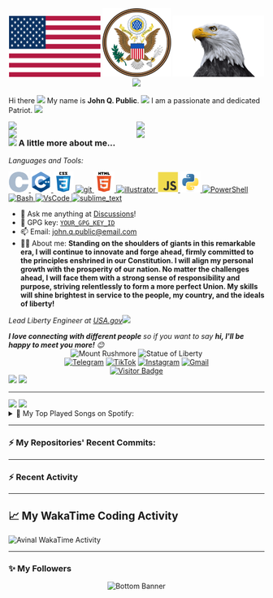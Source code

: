 <div align="center">
    <!-- Image placeholders for US patriotic symbols -->
    <img src="images/american_flag.png" style="width: 180px; height: 120px;" alt="American Flag" />
    <img src="images/great_seal.png" style="width: 135px; height: 135px;" alt="Great Seal of the United States" />
    <img src="images/bald_eagle.png" style="width: 180px; height: 120px;" alt="Bald Eagle" /><br>
    <!-- Typing SVG with a patriotic American slogan -->
    <img src="https://readme-typing-svg.herokuapp.com?font=Fira+Code&pause=1000&color=002868&width=700&height=35&lines=%F0%9F%87%BA%F0%9F%87%B8In+God+We+Trust.+E+Pluribus+Unum!%F0%9F%87%BA%F0%9F%87%B8"/>
</div>


Hi there <img src="https://media.giphy.com/media/hvRJCLFzcasrR4ia7z/giphy.gif" width="25px"> My name is **John Q. Public**. <img src="https://emojis.slackmojis.com/emojis/images/1531849430/4246/blob-sunglasses.gif?1531849430" width="30"> I am a passionate and dedicated Patriot. <img src="https://media.giphy.com/media/12oufCB0MyZ1Go/giphy.gif" width="50">

<!-- GitHub Stats will need to be configured for the new user -->
<a href="https://raw.githubusercontent.com/YOUR_USERNAME/github-stats/master/generated/overview.svg#gh-light-mode-only">
<img align="right" width="50%" src="https://raw.githubusercontent.com/YOUR_USERNAME/github-stats/master/generated/overview.svg#gh-light-mode-only" /></a>
<a href="https://raw.githubusercontent.com/YOUR_USERNAME/github-stats/master/generated/languages.svg#gh-light-mode-only">
<img align="right" width="50%" src="https://raw.githubusercontent.com/YOUR_USERNAME/github-stats/master/generated/languages.svg#gh-light-mode-only" /></a>

<a href="https://raw.githubusercontent.com/YOUR_USERNAME/github-stats/master/generated/overview.svg#gh-dark-mode-only">
<img align="right" width="50%" src="https://raw.githubusercontent.com/YOUR_USERNAME/github-stats/master/generated/overview.svg#gh-dark-mode-only" /></a>
<a href="https://raw.githubusercontent.com/YOUR_USERNAME/github-stats/master/generated/languages.svg#gh-dark-mode-only">
<img align="right" width="50%" src="https://raw.githubusercontent.com/YOUR_USERNAME/github-stats/master/generated/languages.svg#gh-dark-mode-only" /></a>

### <img src="https://media.giphy.com/media/VgCDAzcKvsR6OM0uWg/giphy.gif" width="50"> A little more about me...  

*Languages and Tools:*
<p align="left"> <a href="https://www.cprogramming.com/" target="_blank" rel="noreferrer"> <img src="https://raw.githubusercontent.com/devicons/devicon/master/icons/c/c-original.svg" alt="c" width="40" height="40"/> </a> <a href="https://www.w3schools.com/cpp/" target="_blank" rel="noreferrer"> <img src="https://raw.githubusercontent.com/devicons/devicon/master/icons/cplusplus/cplusplus-original.svg" alt="cplusplus" width="40" height="40"/> </a> <a href="https://www.w3schools.com/css/" target="_blank" rel="noreferrer"> <img src="https://raw.githubusercontent.com/devicons/devicon/master/icons/css3/css3-original-wordmark.svg" alt="css3" width="40" height="40"/> </a> <a href="https://git-scm.com/" target="_blank" rel="noreferrer"> <img src="https://www.vectorlogo.zone/logos/git-scm/git-scm-icon.svg" alt="git" width="40" height="40"/> </a> <a href="https://www.w3.org/html/" target="_blank" rel="noreferrer"> <img src="https://raw.githubusercontent.com/devicons/devicon/master/icons/html5/html5-original-wordmark.svg" alt="html5" width="40" height="40"/> </a> <a href="https://www.adobe.com/in/products/illustrator.html" target="_blank" rel="noreferrer"> <img src="https://www.vectorlogo.zone/logos/adobe_illustrator/adobe_illustrator-icon.svg" alt="illustrator" width="40" height="40"/> </a> <a href="https://developer.mozilla.org/en-US/docs/Web/JavaScript" target="_blank" rel="noreferrer"> <img src="https://raw.githubusercontent.com/devicons/devicon/master/icons/javascript/javascript-original.svg" alt="javascript" width="40" height="40"/> </a> <a href="https://www.python.org" target="_blank" rel="noreferrer"> <img src="https://raw.githubusercontent.com/devicons/devicon/master/icons/python/python-original.svg" alt="python" width="40" height="40"/> </a>  <a href="https://learn.microsoft.com/en-us/powershell/" target="_blank" rel="noreferrer"> <img src="/images/Powershell.svg" alt="PowerShell" width="40" height="40"/>  </a>  <a href="https://www.gnu.org/software/bash/" target="_blank" rel="noreferrer"> <img src="/images/Bash.svg" alt="Bash" width="40" height="40"/> </a>  <a href="https://code.visualstudio.com/" target="_blank" rel="noreferrer"> <img src="/images/VSCode.svg" alt="VsCode" width="40" height="40"/> </a>  <a href="https://www.sublimetext.com/" target="_blank" rel="noreferrer"> <img src="/images/sublime_text.svg" alt="sublime_text" width="40" height="40"/> </a></p>

- :thought_balloon: Ask me anything at [Discussions](https://github.com/YOUR_USERNAME/YOUR_USERNAME/discussions/new/choose)!
- :key: GPG key: [`YOUR_GPG_KEY_ID`](https://github.com/YOUR_USERNAME.gpg)
- 📫 Email: [john.q.public@email.com](mailto:john.q.public@email.com)
- :haircut_man: About me: **Standing on the shoulders of giants in this remarkable era, I will continue to innovate and forge ahead, firmly committed to the principles enshrined in our Constitution. I will align my personal growth with the prosperity of our nation. No matter the challenges ahead, I will face them with a strong sense of responsibility and purpose, striving relentlessly to form a more perfect Union. My skills will shine brightest in service to the people, my country, and the ideals of liberty!**
<p><em>Lead Liberty Engineer at <a href="https://www.usa.gov/">USA.gov</a><img src="https://media.giphy.com/media/WUlplcMpOCEmTGBtBW/giphy.gif" width="30">
</em></p>
<em><b>I love connecting with different people</b> so if you want to say <b>hi, I'll be happy to meet you more!</b> 😊</em>
<div align="center">
    <img src="images/Mount_Rushmore.jpg" style="width: 400px; height: 250px;" alt="Mount Rushmore"/>
    <img src="images/Statue_of_Liberty.jpg" style="width: 400px; height: 250px;" alt="Statue of Liberty"/>
</div>
<div align="center">
<a href="https://t.me/your_telegram"><img src="https://img.shields.io/static/v1?label=%20&message=telegram&logo=telegram&logoColor=white&labelColor=%230088CC&color=%230088CC&style=for-the-badge" alt="Telegram"></a>
<a href="https://www.tiktok.com/@your_tiktok"><img src="https://img.shields.io/static/v1?label=%20&message=tiktok&logo=tiktok&logoColor=%23EE1D52&labelColor=%23010101&color=%23EE1D52&style=for-the-badge" alt="TikTok"></a>
<a href="https://www.instagram.com/your_instagram"><img src="https://img.shields.io/static/v1?label=%20&message=instagram&logo=instagram&logoColor=white&labelColor=%23E1306C&color=%23E1306C&style=for-the-badge" alt="Instagram"></a>
<a href="mailto:john.q.public@email.com"><img src="https://img.shields.io/static/v1?label=%20&message=gmail&logo=gmail&logoColor=white&labelColor=%23D93025&color=%23D93025&style=for-the-badge" alt="Gmail"></a>
</div>
<div align="center"><a href="mailto:john.q.public@email.com"><img src="https://visitor-badge.laobi.icu/badge?page_id=YOUR_USERNAME" alt="Visitor Badge"></a> </div>

<!-- The following sections (snake game, music, recent commits, activity, WakaTime) are generated by GitHub Actions. -->
<!-- You will need to set up these actions in your own repository to get them working. -->
<!-- I will leave the placeholders here for you to configure. -->

<a href="dist/github-snake.svg#gh-light-mode-only">
    <img src="dist/github-snake.svg#gh-light-mode-only"/></a>
<a href="dist/github-snake-dark.svg#gh-dark-mode-only">
    <img src="dist/github-snake-dark.svg#gh-dark-mode-only"/></a>

---

<a href="dist/spotify_light.svg#gh-light-mode-only">
    <img src="dist/spotify_light.svg#gh-light-mode-only"/></a>
<a href="dist/spotify_dark.svg#gh-dark-mode-only">
    <img src="dist/spotify_dark.svg#gh-dark-mode-only"/></a>

<details>
        <summary>🎵 My Top Played Songs on Spotify:</summary>
        <!--MUSIC-->
        <!-- This section will be auto-generated by a GitHub Action -->
        <!--END-MUSIC-->
</details>
    
---
 
### :zap: My Repositories' Recent Commits:
<!-- START gadpp -->
<!-- This section will be auto-generated by a GitHub Action -->
<!-- END gadpp -->

---

### :zap: Recent Activity
<!--START_SECTION:activity-->
<!-- This section will be auto-generated by a GitHub Action -->
<!--END_SECTION:activity-->

---

## 📈 My WakaTime Coding Activity
<img
  src="https://github.com/YOUR_USERNAME/YOUR_USERNAME/blob/main/images/stat.svg"
  alt="Avinal WakaTime Activity"
/>
<!-- The rest of the WakaTime section needs to be configured with your own WakaTime username. -->

---

### :sparkles: My Followers
<!--START_SECTION:top-followers-->
<!-- This section will be auto-generated by a GitHub Action -->
<!--END_SECTION:top-followers-->
</table>

<p align="center">
        <img src="https://raw.githubusercontent.com/mayhemantt/mayhemantt/Update/svg/Bottom.svg" alt="Bottom Banner" />
</p>
